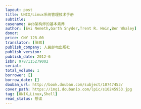 ```yaml
---
layout: post
title: UNIX/Linux系统管理技术手册
subtitle: 
casename: Web架构师的基本素养
author: [Evi Nemeth,Garth Snyder,Trent R. Hein,Ben Whaley]
donor: 
price: CNY 128.00
translator: [张辉]
publish_company: 人民邮电出版社
publish_version: 
publish_date: 2012-6
isbn: 9787115279002
serial: 
total_volume: 1
borrower: []
borrow_date: []
douban_url: http://book.douban.com/subject/10747453/
cover_path: https://img1.doubanio.com/lpic/s10245953.jpg
tag: [UNIX,Linux,Shell]
read_status: 想读
---
```

